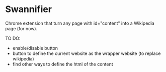 # Swannifier
Chrome extension that turn any page with id=\"content\" into a Wikipedia page (for now).

TO DO:
- enable/disable button
- button to define the current website as the wrapper website (to replace wikipedia)
- find other ways to define the html of the content

